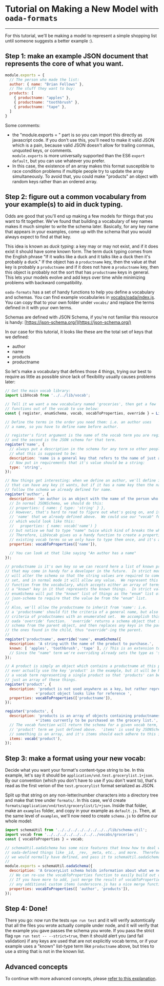 # Tutorial on Making a New Model with `oada-formats`
---------------------------------------------------

For this tutorial, we'll be making a model to represent a simple shopping list until
someone suggests a better example :).

## Step 1: make an example JSON document that represents the core of what you want.
```javascript
module.exports = {
  // The person who made the list:
  author: { name: "Brian Fellows" },
  // The stuff they want to buy:
  products: [
    { productname: "apples" },
    { productname: "toothbrush" },
    { productname: "tape" },
  ]
}
```
Some comments:
* the "module.exports = " part is so you can import this directly as javascript code.
  If you don't use this, you'll need to make it valid JSON which is a pain, because
  valid JSON doesn't allow for trailing commas, unquoted keys, or comments.  
  `module.exports` is more universally supported than the ES6 `export default`, but you can
  use whatever you prefer.
* In this case, the existence of an array makes this format susceptible to race condition
  problems if multiple people try to update the array simultaneously.  To avoid that, you
  could make "products" an object with random keys rather than an ordered array.


## Step 2: figure out a common vocabulary from your example(s) to aid in duck typing.

Odds are good that you'll end up making a few models for things that you want to fit 
together.  We've found that building a vocabulary of key names makes it much simpler
to write the schema later.  Basically, for any key name that appears in your examples,
come up with the schema that you would always expect to find at that key.

This idea is known as *duck typing*: a key may or may not exist, and if it does exist it 
should have some known form.  The term duck typing comes from the English phrase
"If it walks like a duck and it talks like a duck then it's probably a duck."  If the
object has a `productname` key, then the value at that key is probably a `productname`
and if it does not have a `productname` key, then this object is probably not the sort
that has `productname` keys in general.  This lets your models evolve and add keys
over time while minimizing problems with backward compatibility.

`oada-formats` has a set of handy functions to help you define a vocabulary and schemas.
You can find example vocabularies in [vocabs/oada/index.js](../vocabs/oada/index.js).  
You can copy that to your own folder under `vocabs/` and replace the terms defined in it
with your own terms.  

Schemas are defined with JSON Schema, if you're not familiar this resource is handy:
[https://json-schema.org/](https://json-schema.org/)

In our case for this tutorial, it looks like these are the total set of keys that we 
defined:
* author
* name
* products
* productname

So let's make a vocabulary that defines those 4 things, trying our best to require as little
as possible since lack of flexibility usually causes problems later:

```javascript
// Get the main vocab library:
import LibVocab from '../../lib/vocab';

// Tell it we want a new vocabulary named 'groceries', then get a few
// functions out of the vocab to use below:
const { register, enumSchema, vocab, vocabToProperties, override } = LibVocab('groceries');

// Define the terms in the order you need them: i.e. an author uses
// a name, so you have to define name before author.

// register's first argument is the name of the vocab term you are registering,
// and the second is the JSON schema for that term.
register('name', {
  // always put a description in the schema for any term so other people know
  // what this is supposed to be:
  description: 'name is a general key that refers to the name of just about anything.',
  // Now put in requirements that it's value should be a string:
  type: 'string',
});

// Now things get interesting: when we define an author, we'll define it as an object
// that can have any key it wants, but if it has a name key then the name key should 
// follow the schema we already defined for name.
register('author', {
  description: 'an author is an object with the name of the person who created this grocery list.',
  // In normal JSONSchema, we should do this:
  // properties: { name: { type: 'string' } },
  // However, that's hard to read to figure out what's going on, and it fails to re-use the
  // 'name' that we already defined above.  We could use our "vocab" function to retrieve the schema,
  // which would look like this:
  //   properties: { name: vocab('name') }
  // but notice we had to type "name" twice which kind of breaks the whole purpose of duck typing.
  // Therefore, LibVocab gives us a handy function to create a properties object from a set of 
  // existing vocab terms so we only have to type them once, and it's a bit easier to read:
  properties: vocabToProperties(['name']),
  
  // You can look at that like saying "An author has a name"
});

// productname is it's own key so we can record here a list of known productnames since
// that may come in handy for a developer in the future.  In strict mode the validator
// will alter the schema so that the string values are required to come from the known
// set, and in normal mode it will allow any value.  We represent this with the enumSchema()
// function from the vocabulary, which accepts either an array of terms, or an object with
// a "known" key in it that represents the known things.  In strict validation mode,
// enumSchema will put the "known" list of things as the "enum" list of things, which causes
// json-schema to require that the value be from the "enum" list.
//
// Also, we'll allow the productname to inherit from 'name': i.e. 
// a 'productname' should fit the criteria of a general name, but also more specific
// criteria of productnames with an enumerated set.  We accomplish this with the
// oada 'override' function.  'override' returns a schema object that starts with the 
// schema from the parent object, and then replaces any keys in the parent copy with
// the ones found in the child, thus "override"-ing the parent.
//
register('productname', override('name', enumSchema({
  description: 'A string with the name of the product to purchase.',
  known: [ 'apples', 'toothbrush', 'tape' ], // This is an extension to json-schema that enumSchema knows about
  // Since the "name" term we're overriding already sets the type as 'string', we don't repeat that here.
});

// A product is simply an object which contains a productname at this point.  We don't
// ever actually use the key 'product' in the example, but it will be helpful to make
// a vocab term representing a single product so that 'products' can be defined as
// just an array of these things.
register('product', {
  description: 'product is not used anywhere as a key, but rather represents what a single '
              +'product object looks like for reference ',
  properties: vocabToProperties(['productname']),
});

register('products', {
  description: 'products is an array of objects containing productnames, representing all the '
              +'items currently to be purchased on the grocery list.',
  // The vocab function will return the schema for a given vocab term, in this case, the
  // 'product' term we just defined above.  'items' is used by JSONSchema to indicate that
  // something is an array, and it's items should each adhere to this item schema.
  items: vocab('product'), 
});
```

## Step 3: make a format using your new vocab:
Decide what you want your format's content-type string to be.  In this example,
let's say it should be `application/vnd.test.grocerylist.1+json`.  By our convention
(which you don't have to use if you don't want to), that's read as the first verion of
the `test.grocerylist` format serialized as JSON.  

Split up that string on any non-letter/number characters into a directory tree and
make that tree under `formats/`.  In this case, we'd create
`formats/application/vnd/test/grocerylist/1/+json`.  Inside that folder, make 
an `examples` folder, and copy in your example as `default.js`.  Then, at the 
same level of `examples`, we'll now need to create `schema.js` to define our
whole model:

```javascript
import schemaUtil from '../../../../../../../../lib/schema-util';
import vocab from '../../../../../../../../vocabs/groceries';
const { vocabToProperties } = vocab;

// schemaUtil.oadaSchema has some nice features that know how to deal with links, _type's, 
// oada-defined things like _id, _rev, _meta, etc., and more.  Therefore, just take the schema
// we would normally have defined, and pass it to schemaUtil.oadaSchema to process it.
// 
module.exports = schemaUtil.oadaSchema({
  description: 'A GroceryList schema holds information about what we need to buy this week at the store',
  // We can re-use the vocabToProperties function to easily build out our schema here.
  // If you have more to add, just merge the result of vocabToProperties for vocab terms with
  // any additional custom items (underscore.js has a nice merge function for this)
  properties: vocabToProperties([ 'author', 'products']),
});
```

## Step 4: Done!
There you go: now run the tests `npm run test` and it will verify automtically
that all the files you wrote actually compile under node, and it will
verify that the example you gave passes the schema you wrote.  If you pass
the strict flag `npm run test -- --strict=true`, then it should alert you 
(and fail validation) if any keys are used that are not explicitly vocab terms,
or if your example uses a "known" list-type term like `productname` above,
but tries to use a string that is not in the known list.

## Advanced concepts
To continue with more advanced concepts, please [refer to this explanation](./oada-tools.md).
